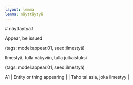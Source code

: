 ```yaml
---
layout: lemma
lemma: näyttäytyä
---
```


<div class="sense">
# <span class="sensename">näyttäytyä.1</span>

<span class="description">Appear, be issued</span>

(tags: model:appear.01, seed:ilmestyä)

<span class="description">Ilmestyä, tulla näkyviin, tulla julkaistuksi</span>

(tags: model:appear.01, seed:ilmestyä)

A1 | Entity or thing appearing |   | Taho tai asia, joka ilmestyy |  

</div>

